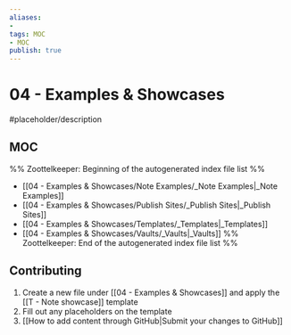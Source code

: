 ```yaml
---
aliases:
- 
tags: MOC
- MOC
publish: true
---
```


# 04 - Examples & Showcases

#placeholder/description 

## MOC

%% Zoottelkeeper: Beginning of the autogenerated index file list  %%
-  [[04 - Examples & Showcases/Note Examples/_Note Examples|_Note Examples]]
-  [[04 - Examples & Showcases/Publish Sites/_Publish Sites|_Publish Sites]]
-  [[04 - Examples & Showcases/Templates/_Templates|_Templates]]
-  [[04 - Examples & Showcases/Vaults/_Vaults|_Vaults]]
%% Zoottelkeeper: End of the autogenerated index file list  %%

## Contributing

1. Create a new file under [[04 - Examples & Showcases]] and apply the [[T - Note showcase]] template
2. Fill out any placeholders on the template
3. [[How to add content through GitHub|Submit your changes to GitHub]]